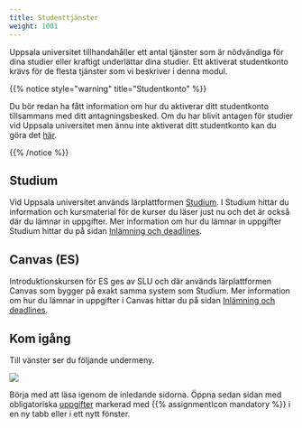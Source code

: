 ```yaml
---
title: Studenttjänster
weight: 1001
---
```


Uppsala universitet tillhandahåller ett antal tjänster som är nödvändiga för
dina studier eller kraftigt underlättar dina studier. Ett aktiverat studentkonto
krävs för de flesta tjänster som vi beskriver i denna modul.

{{% notice style="warning" title="Studentkonto" %}}

Du bör redan ha fått information om hur du aktiverar ditt studentkonto
tillsammans med ditt antagningsbesked.
Om du har blivit antagen för studier vid Uppsala universitet men ännu inte
aktiverat ditt studentkonto kan du göra det
[här](https://konto.weblogin.uu.se/).

{{% /notice %}}

## Studium

Vid Uppsala universitet används lärplattformen [Studium][studium]. I Studium
hittar du information och kursmaterial för de kurser du läser just nu och det är
också där du lämnar in uppgifter. Mer information om hur du lämnar in uppgifter
Studium hittar du på sidan [Inlämning och deadlines](/submission-and-deadlines).

## Canvas (ES)

Introduktionskursen för ES ges av SLU och där används lärplattformen Canvas som
bygger på exakt samma system som Studium. Mer information om hur du lämnar in
uppgifter i Canvas hittar du på sidan [Inlämning och
deadlines](/submission-and-deadlines).



[studium]: http://studium.uu.se
[canvas]: https://slu-se.instructure.com/ 
[lärplattform-uu]: https://mp.uu.se/web/info/undervisa/e-larande/larplattform
[lärplattform-wp]: https://sv.wikipedia.org/wiki/L%C3%A4rplattform

## Kom igång 

Till vänster ser du följande undermeny. 

![](/images/2024/studenttjanster/studenttjanster_index.png?width=333px)

Börja med att läsa igenom de inledande sidorna. Öppna
sedan sidan med obligatoriska [uppgifter](./assignment) markerad med {{% assignmentIcon mandatory %}} i en ny tabb eller i ett nytt fönster.
